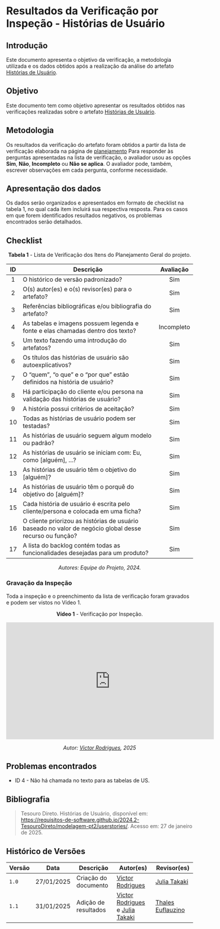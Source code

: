 # Resultados da Verificação por Inspeção - Histórias de Usuário

## Introdução

Este documento apresenta o objetivo da verificação, a metodologia utilizada e os dados obtidos após a realização da análise do artefato [Histórias de Usuário](../../../modelagem-pt2/userstories.md).

## Objetivo

Este documento tem como objetivo apresentar os resultados obtidos nas verificações realizadas sobre o artefato [Histórias de Usuário](../../../modelagem-pt2/userstories.md).

## Metodologia

Os resultados da verificação do artefato foram obtidos a partir da lista de verificação elaborada na página de [planejamento](../entrega4/planej2-e4.md) Para responder às perguntas apresentadas na lista de verificação, o avaliador usou as opções **Sim**, **Não**, **Incompleto** ou **Não se aplica**. O avaliador pode, também, escrever observações em cada pergunta, conforme necessidade.

## Apresentação dos dados

Os dados serão organizados e apresentados em formato de checklist na tabela 1, no qual cada item incluirá sua respectiva resposta. Para os casos em que forem identificados resultados negativos, os problemas encontrados serão detalhados.

## Checklist

<center>

**Tabela 1** - Lista de Verificação dos Itens do Planejamento Geral do projeto.

|        ID        | Descrição                                                                                                           | Avaliação  |
| :--------------: | ------------------------------------------------------------------------------------------------------------------- | :--------: | 
| 1 | O histórico de versão padronizado? | Sim |
| 2 | O(s) autor(es) e o(s) revisor(es) para o artefato? | Sim |
| 3 | Referências bibliográficas e/ou bibliografia do artefato? | Sim |
| 4 | As tabelas e imagens possuem legenda e fonte e elas chamadas dentro dos texto? | Incompleto |
| 5 | Um texto fazendo uma introdução do artefatos? | Sim |
| 6 | Os títulos das histórias de usuário são autoexplicativos? | Sim |
| 7 | O “quem”, “o que” e o “por que” estão definidos na história de usuário? | Sim |
| 8 | Há participação do cliente e/ou persona na validação das histórias de usuário? | Sim |
| 9 | A história possui critérios de aceitação? | Sim |
| 10 | Todas as histórias de usuário podem ser testadas? | Sim |
| 11 | As histórias de usuário seguem algum modelo ou padrão? | Sim |
| 12 | As histórias de usuário se iniciam com: Eu, como [alguém], …? | Sim |
| 13 | As histórias de usuário têm o objetivo do [alguém]? | Sim |
| 14 | As histórias de usuário têm o porquê do objetivo do [alguém]? | Sim |
| 15 | Cada história de usuário é escrita pelo cliente/persona e colocada em uma ficha? | Sim |
| 16 | O cliente priorizou as histórias de usuário baseado no valor de negócio global desse recurso ou função? | Sim |
| 17 | A lista do backlog contém todas as funcionalidades desejadas para um produto? | Sim |

_Autores: Equipe do Projeto, 2024._

</center>

### Gravação da Inspeção 

Toda a inspeção e o preenchimento da lista de verificação foram gravados e podem ser vistos no Vídeo 1.

<center>

**Vídeo 1** - Verificação por Inspeção.

<iframe width="560" height="315" src="https://www.youtube.com/embed/3gw7qIcnbcg?si=ZDJ_wNsEmgb1qhaM&amp;start=4867" title="YouTube video player" frameborder="0" allow="accelerometer; autoplay; clipboard-write; encrypted-media; gyroscope; picture-in-picture; web-share" referrerpolicy="strict-origin-when-cross-origin" allowfullscreen></iframe>

_Autor: [Victor Rodrigues](https://github.com/ViictorHugoo), 2025_

</center>

## Problemas encontrados

- ID 4 - Não há chamada no texto para as tabelas de US.

## Bibliografia

> Tesouro Direto. Histórias de Usuário, disponível em: https://requisitos-de-software.github.io/2024.2-TesouroDireto/modelagem-pt2/userstories/. Acesso em: 27 de janeiro de 2025.

## Histórico de Versões

| Versão  | Data | Descrição | Autor(es) | Revisor(es) |
| -------- | ------ | ------ | ---------- | ---------- |
| `1.0` | 27/01/2025 | Criação do documento  | [Victor Rodrigues](https://github.com/ViictorHugoo) | [Julia Takaki](https://github.com/juliatakaki) |
| `1.1` | 31/01/2025 | Adição de resultados  | [Victor Rodrigues](https://github.com/ViictorHugoo) e [Julia Takaki](https://github.com/juliatakaki) | [Thales Euflauzino](https://github.com/thaleseuflauzino) |
